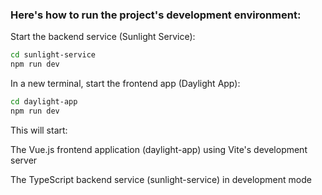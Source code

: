 ### Here's how to run the project's development environment:

Start the backend service (Sunlight Service):
```sh
cd sunlight-service
npm run dev

```
In a new terminal, start the frontend app (Daylight App):
```sh
cd daylight-app
npm run dev
```
This will start:


The Vue.js frontend application (daylight-app) using Vite's development server


The TypeScript backend service (sunlight-service) in development mode